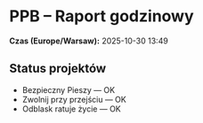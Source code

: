 # PPB – Raport godzinowy
**Czas (Europe/Warsaw):** 2025-10-30 13:49

## Status projektów
- Bezpieczny Pieszy — OK
- Zwolnij przy przejściu — OK
- Odblask ratuje życie — OK

